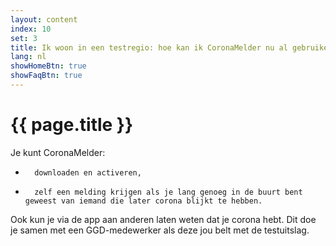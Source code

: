 ```yaml
---
layout: content
index: 10
set: 3
title: Ik woon in een testregio: hoe kan ik CoronaMelder nu al gebruiken?
lang: nl
showHomeBtn: true
showFaqBtn: true
---
```


# {{ page.title }}

Je kunt CoronaMelder:
-    	downloaden en activeren,
-    	zelf een melding krijgen als je lang genoeg in de buurt bent geweest van iemand die later corona blijkt te hebben.
Ook kun je via de app aan anderen laten weten dat je corona hebt. Dit doe je samen met een GGD-medewerker als deze jou belt met de testuitslag.
